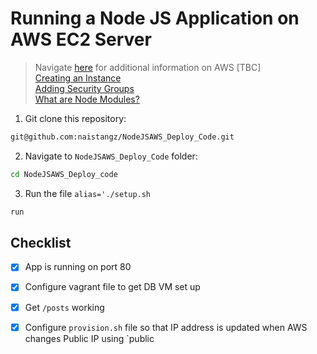 # Running a Node JS Application on AWS EC2 Server 

> Navigate [here](https://github.com/naistangz/Technical_Training/blob/master/docs/Week8_CloudServices/aws.md) for additional information on AWS [TBC]\
> [Creating an Instance](ec2Instance.md)\
> [Adding Security Groups](ec2Instance.md)\
> [What are Node Modules?](node_modules.md)

1. Git clone this repository:
```bash
git@github.com:naistangz/NodeJSAWS_Deploy_Code.git
```

2. Navigate to `NodeJSAWS_Deploy_Code` folder:
```bash
cd NodeJSAWS_Deploy_code
```

3. Run the file `alias='./setup.sh`
```bash
run
```

## Checklist 
 -[x] App is running on port 80
 -[x] Configure vagrant file to get DB VM set up
 -[x] Get `/posts` working 
 -[x] Configure `provision.sh` file so that IP address is updated when AWS changes Public IP using `public
 
